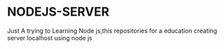 # NODEJS-SERVER
Just A trying to Learning Node js,this repositories for a education creating server localhost using node js
